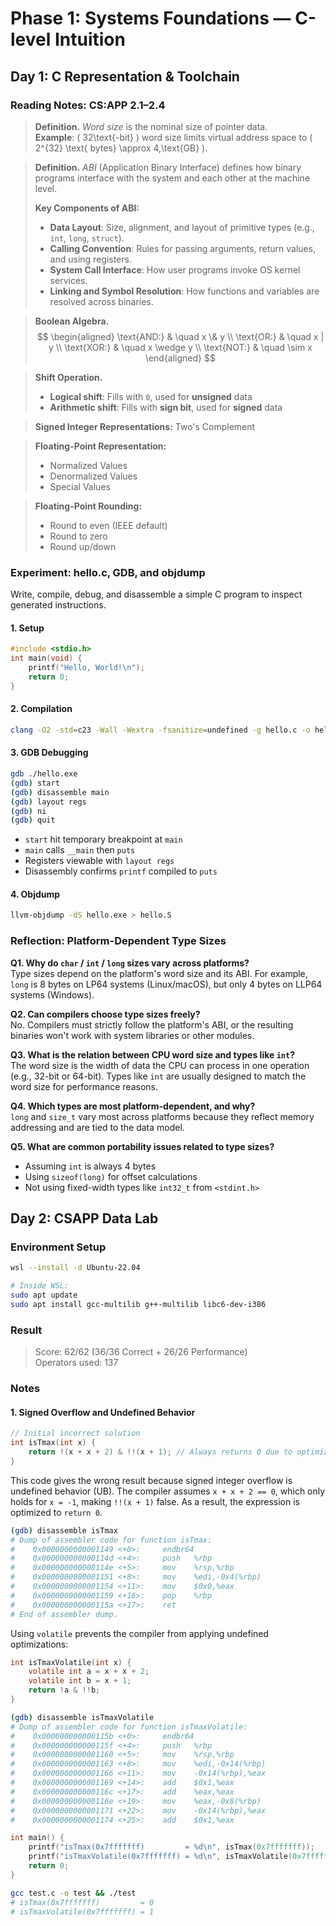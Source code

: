 # Phase 1: Systems Foundations — C-level Intuition

## Day 1: C Representation & Toolchain

### Reading Notes: CS:APP 2.1–2.4

> **Definition.** *Word size* is the nominal size of pointer data.  
> **Example**: \( 32\text{-bit} \) word size limits virtual address space to \( 2^{32} \text{ bytes} \approx 4\,\text{GB} \).

> **Definition.** *ABI* (Application Binary Interface) defines how binary programs interface with the system and each other at the machine level.
> 
> **Key Components of ABI:**
> - **Data Layout**: Size, alignment, and layout of primitive types (e.g., `int`, `long`, `struct`).
> - **Calling Convention**: Rules for passing arguments, return values, and using registers.
> - **System Call Interface**: How user programs invoke OS kernel services.
> - **Linking and Symbol Resolution**: How functions and variables are resolved across binaries.

> **Boolean Algebra.**
> $$
> \begin{aligned}
> \text{AND:} & \quad x \& y \\
> \text{OR:} & \quad x | y \\
> \text{XOR:} & \quad x \wedge y \\
> \text{NOT:} & \quad \sim x
> \end{aligned}
> $$

> **Shift Operation.**
>  - **Logical shift**: Fills with `0`, used for **unsigned** data
>  - **Arithmetic shift**: Fills with **sign bit**, used for **signed** data

> **Signed Integer Representations:** Two's Complement

> **Floating-Point Representation:**
> - Normalized Values
> - Denormalized Values
> - Special Values

> **Floating-Point Rounding:**
> - Round to even (IEEE default)
> - Round to zero
> - Round up/down

### Experiment: hello.c, GDB, and objdump

Write, compile, debug, and disassemble a simple C program to inspect generated instructions.

#### 1. Setup

```c
#include <stdio.h>
int main(void) {
    printf("Hello, World!\n");
    return 0;
}
```

#### 2. Compilation

```bash
clang -O2 -std=c23 -Wall -Wextra -fsanitize=undefined -g hello.c -o hello.exe
```

#### 3. GDB Debugging

```bash
gdb ./hello.exe
(gdb) start
(gdb) disassemble main
(gdb) layout regs
(gdb) ni
(gdb) quit
```

- `start` hit temporary breakpoint at `main`
- `main` calls `__main` then `puts`
- Registers viewable with `layout regs`
- Disassembly confirms `printf` compiled to `puts`

#### 4. Objdump

```bash
llvm-objdump -dS hello.exe > hello.S
```

### Reflection: Platform-Dependent Type Sizes

**Q1. Why do `char` / `int` / `long` sizes vary across platforms?**  
Type sizes depend on the platform's word size and its ABI. For example, `long` is 8 bytes on LP64 systems (Linux/macOS), but only 4 bytes on LLP64 systems (Windows).

**Q2. Can compilers choose type sizes freely?**  
No. Compilers must strictly follow the platform's ABI, or the resulting binaries won't work with system libraries or other modules.

**Q3. What is the relation between CPU word size and types like `int`?**  
The word size is the width of data the CPU can process in one operation (e.g., 32-bit or 64-bit). Types like `int` are usually designed to match the word size for performance reasons.

**Q4. Which types are most platform-dependent, and why?**  
`long` and `size_t` vary most across platforms because they reflect memory addressing and are tied to the data model.

**Q5. What are common portability issues related to type sizes?**  
- Assuming `int` is always 4 bytes  
- Using `sizeof(long)` for offset calculations  
- Not using fixed-width types like `int32_t` from `<stdint.h>`  

## Day 2: CSAPP Data Lab

### Environment Setup

```bash
wsl --install -d Ubuntu-22.04

# Inside WSL:
sudo apt update
sudo apt install gcc-multilib g++-multilib libc6-dev-i386
```

### Result

> Score: 62/62 (36/36 Correct + 26/26 Performance)  
> Operators used: 137

### Notes

#### 1. Signed Overflow and Undefined Behavior

```c
// Initial incorrect solution
int isTmax(int x) {
    return !(x + x + 2) & !!(x + 1); // Always returns 0 due to optimization
}
```

This code gives the wrong result because signed integer overflow is undefined behavior (UB). The compiler assumes `x + x + 2 == 0`, which only holds for `x = -1`, making `!!(x + 1)` false. As a result, the expression is optimized to `return 0`. 

```bash
(gdb) disassemble isTmax
# Dump of assembler code for function isTmax:
#    0x0000000000001149 <+0>:     endbr64 
#    0x000000000000114d <+4>:     push   %rbp
#    0x000000000000114e <+5>:     mov    %rsp,%rbp
#    0x0000000000001151 <+8>:     mov    %edi,-0x4(%rbp)
#    0x0000000000001154 <+11>:    mov    $0x0,%eax
#    0x0000000000001159 <+16>:    pop    %rbp
#    0x000000000000115a <+17>:    ret    
# End of assembler dump.
```

Using `volatile` prevents the compiler from applying undefined optimizations:
```c
int isTmaxVolatile(int x) {
    volatile int a = x + x + 2;
    volatile int b = x + 1;
    return !a & !!b;
}
```

```bash
(gdb) disassemble isTmaxVolatile
# Dump of assembler code for function isTmaxVolatile:
#    0x000000000000115b <+0>:     endbr64 
#    0x000000000000115f <+4>:     push   %rbp
#    0x0000000000001160 <+5>:     mov    %rsp,%rbp
#    0x0000000000001163 <+8>:     mov    %edi,-0x14(%rbp)
#    0x0000000000001166 <+11>:    mov    -0x14(%rbp),%eax
#    0x0000000000001169 <+14>:    add    $0x1,%eax
#    0x000000000000116c <+17>:    add    %eax,%eax
#    0x000000000000116e <+19>:    mov    %eax,-0x8(%rbp)
#    0x0000000000001171 <+22>:    mov    -0x14(%rbp),%eax
#    0x0000000000001174 <+25>:    add    $0x1,%eax
```

```c
int main() {
    printf("isTmax(0x7fffffff)         = %d\n", isTmax(0x7fffffff));
    printf("isTmaxVolatile(0x7fffffff) = %d\n", isTmaxVolatile(0x7fffffff));
    return 0;
}
```

```bash
gcc test.c -o test && ./test
# isTmax(0x7fffffff)         = 0
# isTmaxVolatile(0x7fffffff) = 1
```
